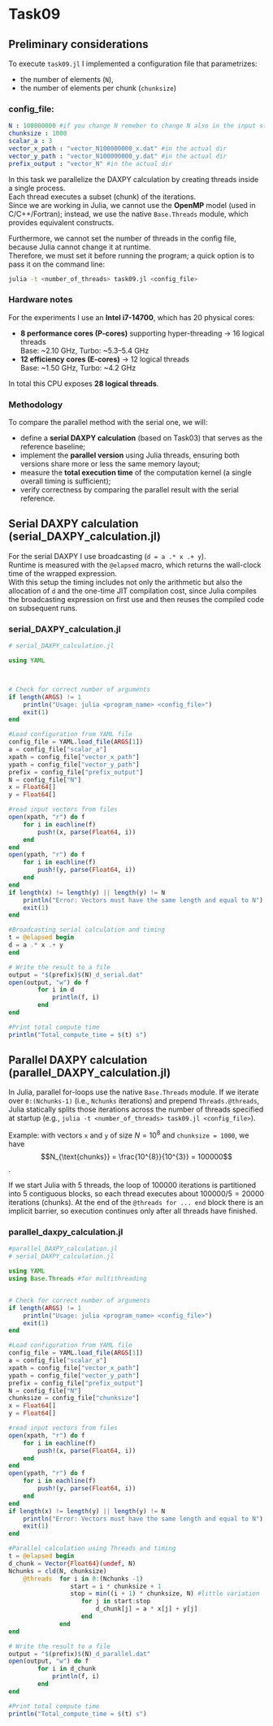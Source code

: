 # Task09
## Preliminary considerations
To execute `task09.jl` I implemented a configuration file that parametrizes:
- the number of elements (`N`),
- the number of elements per chunk (`chunksize`)
### config_file:
```yaml
N : 100000000 #if you change N remeber to change N also in the input strings here!
chunksize : 1000
scalar_a : 3
vector_x_path : "vector_N100000000_x.dat" #in the actual dir
vector_y_path : "vector_N100000000_y.dat" #in the actual dir
prefix_output : "vector_N" #in the actual dir
 ```
In this task we parallelize the DAXPY calculation by creating threads inside a single process.  
Each thread executes a subset (chunk) of the iterations.  
Since we are working in Julia, we cannot use the **OpenMP** model (used in C/C++/Fortran); instead, we use the native `Base.Threads` module, which provides equivalent constructs.

Furthermore, we cannot set the number of threads in the config file, because Julia cannot change it at runtime.  
Therefore, we must set it before running the program; a quick option is to pass it on the command line:
```bash
julia -t <number_of_threads> task09.jl <config_file>
```

### Hardware notes
For the experiments I use an **Intel i7-14700**, which has 20 physical cores:
- **8 performance cores (P-cores)** supporting hyper-threading → 16 logical threads  
  Base: ~2.10 GHz, Turbo: ~5.3–5.4 GHz
- **12 efficiency cores (E-cores)** → 12 logical threads  
  Base: ~1.50 GHz, Turbo: ~4.2 GHz

In total this CPU exposes **28 logical threads**.

### Methodology
To compare the parallel method with the serial one, we will:
- define a **serial DAXPY calculation** (based on Task03) that serves as the reference baseline;
- implement the **parallel version** using Julia threads, ensuring both versions share more or less the same memory layout;
- measure the **total execution time** of the computation kernel (a single overall timing is sufficient);
- verify correctness by comparing the parallel result with the serial reference.

## Serial DAXPY calculation (serial_DAXPY_calculation.jl)

For the serial DAXPY I use broadcasting (`d = a .* x .+ y`).  
Runtime is measured with the `@elapsed` macro, which returns the wall-clock time of the wrapped expression.  
With this setup the timing includes not only the arithmetic but also the allocation of `d` and the one-time JIT compilation cost, since Julia compiles the broadcasting expression on first use and then reuses the compiled code on subsequent runs.

### serial_DAXPY_calculation.jl
```julia
# serial_DAXPY_calculation.jl

using YAML 



# Check for correct number of arguments
if length(ARGS) != 1
    println("Usage: julia <program_name> <config_file>")
    exit(1)
end

#Load configuration from YAML file
config_file = YAML.load_file(ARGS[1]) 
a = config_file["scalar_a"]
xpath = config_file["vector_x_path"]
ypath = config_file["vector_y_path"]
prefix = config_file["prefix_output"]
N = config_file["N"]
x = Float64[]    
y = Float64[]

#read input vectors from files
open(xpath, "r") do f
    for i in eachline(f)
        push!(x, parse(Float64, i))
    end
end
open(ypath, "r") do f
    for i in eachline(f)
        push!(y, parse(Float64, i))
    end
end
if length(x) != length(y) || length(y) != N 
    println("Error: Vectors must have the same length and equal to N")
    exit(1)
end

#Broadcasting serial calculation and timing 
t = @elapsed begin
d = a .* x .+ y
end 

# Write the result to a file
output = "$(prefix)$(N)_d_serial.dat"
open(output, "w") do f
        for i in d
            println(f, i)
        end
end 

#Print total compute time
println("Total_compute_time = $(t) s")
```

## Parallel DAXPY calculation (parallel_DAXPY_calculation.jl)
In Julia, parallel for-loops use the native `Base.Threads` module. If we iterate over `0:(Nchunks-1)` (i.e., `Nchunks` iterations) and prepend `Threads.@threads`, Julia statically splits those iterations across the number of threads specified at startup (e.g., `julia -t <number_of_threads> task09.jl <config_file>`).

Example: with vectors `x` and `y` of size $N = 10^{8}$ and `chunksize = 1000`, we have $$N_{\text{chunks}} = \frac{10^{8}}{10^{3}} = 100000$$.

If we start Julia with 5 threads, the loop of 100000 iterations is partitioned into 5 contiguous blocks, so each thread executes about $100000/5 = 20000$ iterations (chunks). At the end of the `@threads for ... end` block there is an implicit barrier, so execution continues only after all threads have finished.

### parallel_daxpy_calculation.jl




```julia
#parallel_DAXPY_calculation.jl
# serial_DAXPY_calculation.jl

using YAML 
using Base.Threads #for multithreading


# Check for correct number of arguments
if length(ARGS) != 1
    println("Usage: julia <program_name> <config_file>")
    exit(1)
end

#Load configuration from YAML file
config_file = YAML.load_file(ARGS[1]) 
a = config_file["scalar_a"]
xpath = config_file["vector_x_path"]
ypath = config_file["vector_y_path"]
prefix = config_file["prefix_output"]
N = config_file["N"]
chunksize = config_file["chunksize"]
x = Float64[]    
y = Float64[]

#read input vectors from files
open(xpath, "r") do f
    for i in eachline(f)
        push!(x, parse(Float64, i))
    end
end
open(ypath, "r") do f
    for i in eachline(f)
        push!(y, parse(Float64, i))
    end
end
if length(x) != length(y) || length(y) != N 
    println("Error: Vectors must have the same length and equal to N")
    exit(1)
end

#Parallel calculation using Threads and timing
t = @elapsed begin
d_chunk = Vector{Float64}(undef, N)
Nchunks = cld(N, chunksize)
    @threads  for i in 0:(Nchunks -1)
                 start = i * chunksize + 1 
                 stop = min((i + 1) * chunksize, N) #little variation
                    for j in start:stop
                        d_chunk[j] = a * x[j] + y[j]
                    end
              end
end

# Write the result to a file
output = "$(prefix)$(N)_d_parallel.dat"
open(output, "w") do f
        for i in d_chunk
            println(f, i)
        end
end 

#Print total compute time
println("Total_compute_time = $(t) s")
```







